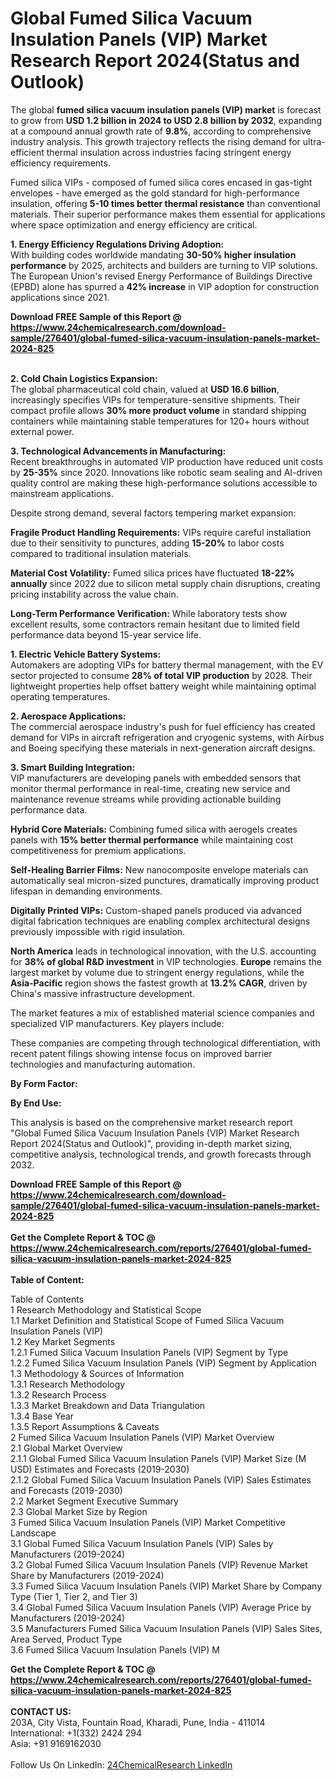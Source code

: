 <h1>Global Fumed Silica Vacuum Insulation Panels (VIP) Market Research Report 2024(Status and Outlook)</h1><p>The global <strong>fumed silica vacuum insulation panels (VIP) market</strong> is forecast to grow from <strong>USD 1.2 billion in 2024 to USD 2.8 billion by 2032</strong>, expanding at a compound annual growth rate of <strong>9.8%</strong>, according to comprehensive industry analysis. This growth trajectory reflects the rising demand for ultra-efficient thermal insulation across industries facing stringent energy efficiency requirements.</p><p>Fumed silica VIPs - composed of fumed silica cores encased in gas-tight envelopes - have emerged as the gold standard for high-performance insulation, offering <strong>5-10 times better thermal resistance</strong> than conventional materials. Their superior performance makes them essential for applications where space optimization and energy efficiency are critical.</p><p><strong>1. Energy Efficiency Regulations Driving Adoption:</strong><br>
With building codes worldwide mandating <strong>30-50% higher insulation performance</strong> by 2025, architects and builders are turning to VIP solutions. The European Union's revised Energy Performance of Buildings Directive (EPBD) alone has spurred a <strong>42% increase</strong> in VIP adoption for construction applications since 2021.</p><div><b>Download FREE Sample of this Report @ 
            <a href="https://www.24chemicalresearch.com/download-sample/276401/global-fumed-silica-vacuum-insulation-panels-market-2024-825">
            https://www.24chemicalresearch.com/download-sample/276401/global-fumed-silica-vacuum-insulation-panels-market-2024-825</a></b></div><br><p><strong>2. Cold Chain Logistics Expansion:</strong><br>
The global pharmaceutical cold chain, valued at <strong>USD 16.6 billion</strong>, increasingly specifies VIPs for temperature-sensitive shipments. Their compact profile allows <strong>30% more product volume</strong> in standard shipping containers while maintaining stable temperatures for 120+ hours without external power.</p><p><strong>3. Technological Advancements in Manufacturing:</strong><br>
Recent breakthroughs in automated VIP production have reduced unit costs by <strong>25-35%</strong> since 2020. Innovations like robotic seam sealing and AI-driven quality control are making these high-performance solutions accessible to mainstream applications.</p><p>Despite strong demand, several factors tempering market expansion:</p><p><strong>Fragile Product Handling Requirements:</strong> VIPs require careful installation due to their sensitivity to punctures, adding <strong>15-20%</strong> to labor costs compared to traditional insulation materials.</p><p><strong>Material Cost Volatility:</strong> Fumed silica prices have fluctuated <strong>18-22% annually</strong> since 2022 due to silicon metal supply chain disruptions, creating pricing instability across the value chain.</p><p><strong>Long-Term Performance Verification:</strong> While laboratory tests show excellent results, some contractors remain hesitant due to limited field performance data beyond 15-year service life.</p><p><strong>1. Electric Vehicle Battery Systems:</strong><br>
Automakers are adopting VIPs for battery thermal management, with the EV sector projected to consume <strong>28% of total VIP production</strong> by 2028. Their lightweight properties help offset battery weight while maintaining optimal operating temperatures.</p><p><strong>2. Aerospace Applications:</strong><br>
The commercial aerospace industry's push for fuel efficiency has created demand for VIPs in aircraft refrigeration and cryogenic systems, with Airbus and Boeing specifying these materials in next-generation aircraft designs.</p><p><strong>3. Smart Building Integration:</strong><br>
VIP manufacturers are developing panels with embedded sensors that monitor thermal performance in real-time, creating new service and maintenance revenue streams while providing actionable building performance data.</p><p><strong>Hybrid Core Materials:</strong> Combining fumed silica with aerogels creates panels with <strong>15% better thermal performance</strong> while maintaining cost competitiveness for premium applications.</p><p><strong>Self-Healing Barrier Films:</strong> New nanocomposite envelope materials can automatically seal micron-sized punctures, dramatically improving product lifespan in demanding environments.</p><p><strong>Digitally Printed VIPs:</strong> Custom-shaped panels produced via advanced digital fabrication techniques are enabling complex architectural designs previously impossible with rigid insulation.</p><p><strong>North America</strong> leads in technological innovation, with the U.S. accounting for <strong>38% of global R&amp;D investment</strong> in VIP technologies. <strong>Europe</strong> remains the largest market by volume due to stringent energy regulations, while the <strong>Asia-Pacific</strong> region shows the fastest growth at <strong>13.2% CAGR</strong>, driven by China's massive infrastructure development.</p><p>The market features a mix of established material science companies and specialized VIP manufacturers. Key players include:</p><p>These companies are competing through technological differentiation, with recent patent filings showing intense focus on improved barrier technologies and manufacturing automation.</p><p><strong>By Form Factor:</strong></p><p><strong>By End Use:</strong></p><p>This analysis is based on the comprehensive market research report "Global Fumed Silica Vacuum Insulation Panels (VIP) Market Research Report 2024(Status and Outlook)", providing in-depth market sizing, competitive analysis, technological trends, and growth forecasts through 2032.</p><div><b>Download FREE Sample of this Report @ 
            <a href="https://www.24chemicalresearch.com/download-sample/276401/global-fumed-silica-vacuum-insulation-panels-market-2024-825">
            https://www.24chemicalresearch.com/download-sample/276401/global-fumed-silica-vacuum-insulation-panels-market-2024-825</a></b></div><br><div><b>Get the Complete Report & TOC @ 
            <a href="https://www.24chemicalresearch.com/reports/276401/global-fumed-silica-vacuum-insulation-panels-market-2024-825">
            https://www.24chemicalresearch.com/reports/276401/global-fumed-silica-vacuum-insulation-panels-market-2024-825</a></b></div><br>
            <b>Table of Content:</b><p>Table of Contents<br />
1 Research Methodology and Statistical Scope<br />
1.1 Market Definition and Statistical Scope of Fumed Silica Vacuum Insulation Panels (VIP)<br />
1.2 Key Market Segments<br />
1.2.1 Fumed Silica Vacuum Insulation Panels (VIP) Segment by Type<br />
1.2.2 Fumed Silica Vacuum Insulation Panels (VIP) Segment by Application<br />
1.3 Methodology & Sources of Information<br />
1.3.1 Research Methodology<br />
1.3.2 Research Process<br />
1.3.3 Market Breakdown and Data Triangulation<br />
1.3.4 Base Year<br />
1.3.5 Report Assumptions & Caveats<br />
2 Fumed Silica Vacuum Insulation Panels (VIP) Market Overview<br />
2.1 Global Market Overview<br />
2.1.1 Global Fumed Silica Vacuum Insulation Panels (VIP) Market Size (M USD) Estimates and Forecasts (2019-2030)<br />
2.1.2 Global Fumed Silica Vacuum Insulation Panels (VIP) Sales Estimates and Forecasts (2019-2030)<br />
2.2 Market Segment Executive Summary<br />
2.3 Global Market Size by Region<br />
3 Fumed Silica Vacuum Insulation Panels (VIP) Market Competitive Landscape<br />
3.1 Global Fumed Silica Vacuum Insulation Panels (VIP) Sales by Manufacturers (2019-2024)<br />
3.2 Global Fumed Silica Vacuum Insulation Panels (VIP) Revenue Market Share by Manufacturers (2019-2024)<br />
3.3 Fumed Silica Vacuum Insulation Panels (VIP) Market Share by Company Type (Tier 1, Tier 2, and Tier 3)<br />
3.4 Global Fumed Silica Vacuum Insulation Panels (VIP) Average Price by Manufacturers (2019-2024)<br />
3.5 Manufacturers Fumed Silica Vacuum Insulation Panels (VIP) Sales Sites, Area Served, Product Type<br />
3.6 Fumed Silica Vacuum Insulation Panels (VIP) M</p><div><b>Get the Complete Report & TOC @ 
            <a href="https://www.24chemicalresearch.com/reports/276401/global-fumed-silica-vacuum-insulation-panels-market-2024-825">
            https://www.24chemicalresearch.com/reports/276401/global-fumed-silica-vacuum-insulation-panels-market-2024-825</a></b></div><br><b>CONTACT US:</b><br>
            203A, City Vista, Fountain Road, Kharadi, Pune, India - 411014<br>
            International: +1(332) 2424 294<br>
            Asia: +91 9169162030 <br><br>
            Follow Us On LinkedIn: <a href="https://www.linkedin.com/company/24chemicalresearch/">24ChemicalResearch LinkedIn</a>